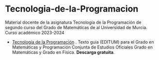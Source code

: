 # Tecnologia-de-la-Programacion
Material docente de la asignatura Tecnología de la Programación de segundo curso del Grado de Matemáticas de al Universidad de Murcia. Curso académico 2023-2024

- [Tecnología de la Programación](https://publicaciones.um.es/publicaciones/public/obras/ficha.seam?numero=3013&edicion=1) . Texto guía (EDITUM) para el Grado en Matemáticas y Programación Conjunta de Estudios Oficiales Grado en Matemáticas y Grado en Física. **Descarga gratuita**.
